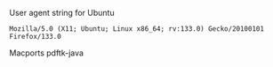 User agent string for Ubuntu
```
Mozilla/5.0 (X11; Ubuntu; Linux x86_64; rv:133.0) Gecko/20100101 Firefox/133.0
```

Macports pdftk-java


